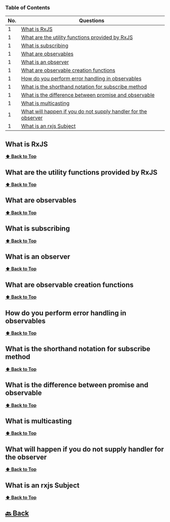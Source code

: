 ### Table of Contents

| No. | Questions                                                                                                                         |
| --- | --------------------------------------------------------------------------------------------------------------------------------- |
| 1   | [What is RxJS](#What-is-RxJS)                                                                                                     |
| 1   | [What are the utility functions provided by RxJS](#What-are-the-utility-functions-provided-by-RxJS)                               |
| 1   | [What is subscribing](#What-is-subscribing)                                                                                       |
| 1   | [What are observables](#What-are-observables)                                                                                     |
| 1   | [What is an observer](#What-is-an-observer)                                                                                       |
| 1   | [What are observable creation functions](#What-are-observable-creation-functions)                                                 |
| 1   | [How do you perform error handling in observables](#How-do-you-perform-error-handling-in-observables)                             |
| 1   | [What is the shorthand notation for subscribe method](#What-is-the-shorthand-notation-for-subscribe-method)                       |
| 1   | [What is the difference between promise and observable](#What-is-the-difference-between-promise-and-observable)                   |
| 1   | [What is multicasting](#What-is-multicasting)                                                                                     |
| 1   | [What will happen if you do not supply handler for the observer](#What-will-happen-if-you-do-not-supply-handler-for-the-observer) |
| 1   | [What is an rxjs Subject](#What-is-an-rxjs-Subject)                                                                               |

### <h2>What is RxJS</h2>

**[⬆ Back to Top](#table-of-contents)**

### <h2>What are the utility functions provided by RxJS</h2>

**[⬆ Back to Top](#table-of-contents)**

### <h2>What are observables</h2>

**[⬆ Back to Top](#table-of-contents)**

### <h2>What is subscribing</h2>

**[⬆ Back to Top](#table-of-contents)**

### <h2>What is an observer</h2>

**[⬆ Back to Top](#table-of-contents)**

### <h2>What are observable creation functions</h2>

**[⬆ Back to Top](#table-of-contents)**

### <h2>How do you perform error handling in observables</h2>

**[⬆ Back to Top](#table-of-contents)**

### <h2>What is the shorthand notation for subscribe method</h2>

**[⬆ Back to Top](#table-of-contents)**

### <h2>What is the difference between promise and observable</h2>

**[⬆ Back to Top](#table-of-contents)**

### <h2>What is multicasting</h2>

**[⬆ Back to Top](#table-of-contents)**

### <h2>What will happen if you do not supply handler for the observer</h2>

**[⬆ Back to Top](#table-of-contents)**

### <h2>What is an rxjs Subject</h2>

**[⬆ Back to Top](#table-of-contents)**

<h2><a href="https://github.com/sanjay9616/JavaScript/blob/master/JavaScript-Technologies/RxJS/README.md"> 🔙 Back</a></h2>












